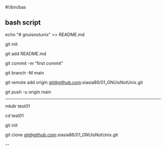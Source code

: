 #!/bin/bas


bash script
---
echo "# gnuisnotunix" >> README.md

git init

git add README.md

git commit -m "first commit"

git branch -M main

git remote add origin git@github.com:siasia86/01_GNUisNotUnix.git

git push -u origin main

---

mkdir test01

cd test01

git init

git clone git@github.com:siasia86/01_GNUisNotUnix.git

--
